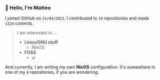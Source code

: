 ### 👋 Hello, I'm Matteo

I joined GitHub on `25/04/2023`.
I contributed to `19` repositories and made `1324` commits.

> I am interested in ...
> 
> - **Linux/GNU stuff**
>     - *NixOS*
> - **FOSS**
>   - *vi*

And currently, I am writing my own **NixOS** configuration. It's somewhere in one of my `8` repositories, if you are *wondering*.
